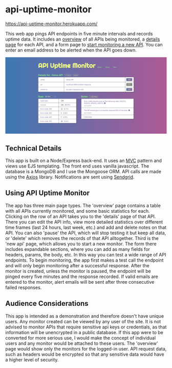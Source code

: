 # api-uptime-monitor
https://api-uptime-monitor.herokuapp.com/

This web app pings API endpoints in five minute intervals and records uptime data. It includes an [overview](https://api-uptime-monitor.herokuapp.com) of all APIs being monitored, a [details page](https://api-uptime-monitor.herokuapp.com/details/5cc28df9f001720017b73151) for each API, and a form page to [start monitoring a new API](https://api-uptime-monitor.herokuapp.com/add). You can enter an email address to be alerted when  the API goes down.

![Preview Image](/public/images/api_uptime_monitor.png) 

## Technical Details 

This app is built on a Node/Express back-end. It uses an [M](https://github.com/streleck/api-uptime-monitor/tree/master/models)[V](https://github.com/streleck/api-uptime-monitor/tree/master/public/views)[C](https://github.com/streleck/api-uptime-monitor/tree/master/controllers) pattern and views use EJS templating. The front end uses vanilla javascript. The database is a MongoDB and I use the Mongoose ORM. API calls are made using the [Axios](https://www.npmjs.com/package/axios) library. Notifications are sent using [Sendgrid](https://sendgrid.com/docs/for-developers/sending-email/).

## Using API Uptime Monitor

The app has three main page types. The 'overview' page contains a table with all APIs currently monitored, and some basic statistics for each. Clicking on the row of an API takes you to the 'details' page of that API. There you can edit the API info, view more detailed statistics over different time frames (last 24 hours, last week, etc.) and add and delete notes on that API. You can also 'pause' the API, which will stop testing it but keep all data, or 'delete' which removes the records of that API alltogether. Third is the 'new api' page, which allows you to start a new monitor. The form there includes expandable sections, where you can add as many fields for headers, params, the body, etc. In this way you can test a wide range of API endpoints. To begin monitoring, the app first makes a test call the endpoint and will only begin monitoring after a successful response. After the monitor is created, unless the monitor is paused, the endpoint will be pinged every five minutes and the response recorded. If valid emails are entered to the monitor, alert emails will be sent after three consecutive failed responses.

## Audience Considerations

This app is intended as a demonstration and therefore doesn't have unique users. Any monitor created can be viewed by any user of the site. It is not advised to monitor APIs that require sensitive api keys or credentials, as that information will be unencrypted in a public database. If this app were to be converted for more serious use, I would make the concept of individual users and any monitor would be attached to these users. The 'overview' page would show only the monitors for the logged-in user. API request data, such as headers would be encrypted so that any sensitive data would have a higher level of security.
